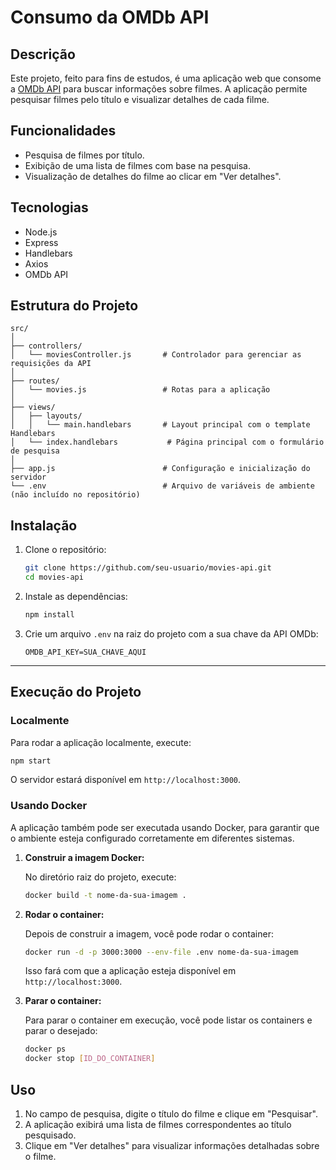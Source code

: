 # Consumo da OMDb API

## Descrição

Este projeto, feito para fins de estudos, é uma aplicação web que consome a [OMDb API](https://www.omdbapi.com/) para buscar informações sobre filmes. A aplicação permite pesquisar filmes pelo título e visualizar detalhes de cada filme. 

## Funcionalidades

- Pesquisa de filmes por título.
- Exibição de uma lista de filmes com base na pesquisa.
- Visualização de detalhes do filme ao clicar em "Ver detalhes".

## Tecnologias

- Node.js
- Express
- Handlebars
- Axios
- OMDb API

## Estrutura do Projeto

```
src/
│
├── controllers/
│   └── moviesController.js       # Controlador para gerenciar as requisições da API
│
├── routes/
│   └── movies.js                 # Rotas para a aplicação
│
├── views/
│   ├── layouts/
│   │   └── main.handlebars       # Layout principal com o template Handlebars
│   └── index.handlebars           # Página principal com o formulário de pesquisa
│
├── app.js                        # Configuração e inicialização do servidor
└── .env                          # Arquivo de variáveis de ambiente (não incluído no repositório)
```

## Instalação

1. Clone o repositório:

   ```bash
   git clone https://github.com/seu-usuario/movies-api.git
   cd movies-api
   ```

2. Instale as dependências:

   ```bash
   npm install
   ```

3. Crie um arquivo `.env` na raiz do projeto com a sua chave da API OMDb:

   ```plaintext
   OMDB_API_KEY=SUA_CHAVE_AQUI
   ```

---

## Execução do Projeto

### Localmente

Para rodar a aplicação localmente, execute:

```bash
npm start
```

O servidor estará disponível em `http://localhost:3000`.

### Usando Docker

A aplicação também pode ser executada usando Docker, para garantir que o ambiente esteja configurado corretamente em diferentes sistemas.

1. **Construir a imagem Docker:**

   No diretório raiz do projeto, execute:

   ```bash
   docker build -t nome-da-sua-imagem .
   ```

2. **Rodar o container:**

   Depois de construir a imagem, você pode rodar o container:

   ```bash
   docker run -d -p 3000:3000 --env-file .env nome-da-sua-imagem
   ```

   Isso fará com que a aplicação esteja disponível em `http://localhost:3000`.

3. **Parar o container:**

   Para parar o container em execução, você pode listar os containers e parar o desejado:

   ```bash
   docker ps
   docker stop [ID_DO_CONTAINER]
   ```

## Uso

1. No campo de pesquisa, digite o título do filme e clique em "Pesquisar".
2. A aplicação exibirá uma lista de filmes correspondentes ao título pesquisado.
3. Clique em "Ver detalhes" para visualizar informações detalhadas sobre o filme.